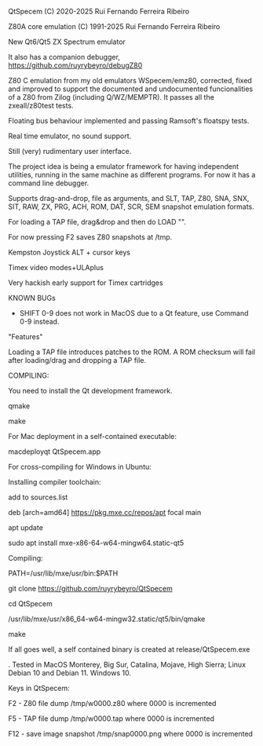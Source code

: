
QtSpecem 
(C) 2020-2025 Rui Fernando Ferreira Ribeiro

Z80A core emulation
(C) 1991-2025 Rui Fernando Ferreira Ribeiro

New Qt6/Qt5 ZX Spectrum emulator

It also has a companion debugger, https://github.com/ruyrybeyro/debugZ80

Z80 C emulation from my old emulators WSpecem/emz80, corrected, fixed and improved to support the documented and undocumented funcionalities of a Z80 from Zilog (including Q/WZ/MEMPTR). It passes all the zxeall/z80test tests.

Floating bus behaviour implemented and passing Ramsoft's floatspy tests.

Real time emulator, no sound support. 

Still (very) rudimentary user interface.

The project idea is being a emulator framework for having independent utilities, running in the same machine as different programs. For now it has a command line debugger.

Supports drag-and-drop, file as arguments, and SLT, TAP, Z80, SNA, SNX, SIT, RAW, ZX, PRG, ACH, ROM, DAT, SCR, SEM snapshot emulation formats.

For loading a TAP file, drag&drop and then do LOAD "".

For now pressing F2 saves Z80 snapshots at /tmp.

Kempston Joystick ALT + cursor keys

Timex video modes+ULAplus

Very hackish early support for Timex cartridges

KNOWN BUGs

- SHIFT 0-9 does not work in MacOS due to a Qt feature, use Command 0-9 instead.

"Features"

Loading a TAP file introduces patches to the ROM. A ROM checksum will fail after loading/drag and dropping a TAP file.

COMPILING:

You need to install the Qt development framework.

qmake

make

For Mac deployment in a self-contained executable:

macdeployqt QtSpecem.app

For cross-compiling for Windows in Ubuntu:

Installing compiler toolchain:

add to sources.list

deb [arch=amd64] https://pkg.mxe.cc/repos/apt focal main

apt update

sudo apt install mxe-x86-64-w64-mingw64.static-qt5

Compiling:

PATH=/usr/lib/mxe/usr/bin:$PATH

git clone https://github.com/ruyrybeyro/QtSpecem

cd QtSpecem

/usr/lib/mxe/usr/x86_64-w64-mingw32.static/qt5/bin/qmake

make

If all goes well, a self contained binary is created at release/QtSpecem.exe 

. Tested in MacOS Monterey, Big Sur, Catalina, Mojave, High Sierra; Linux Debian 10 and Debian 11. Windows 10.

Keys in QtSpecem:

F2  - Z80 file dump /tmp/w0000.z80 where 0000 is incremented

F5  - TAP file dump /tmp/w0000.tap where 0000 is incremented

F12 - save image snapshot /tmp/snap0000.png where 0000 is incremented

